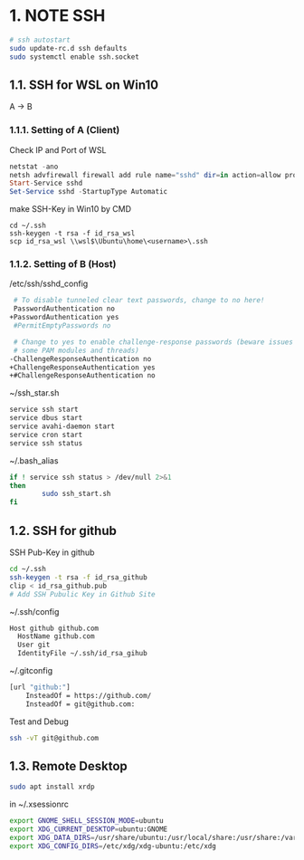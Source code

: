 # 1. NOTE SSH

```bash
# ssh autostart
sudo update-rc.d ssh defaults
sudo systemctl enable ssh.socket
```

## 1.1. SSH for WSL on Win10

A -> B

### 1.1.1. Setting of A (Client)

Check IP and Port of WSL

```PowerShell
netstat -ano
netsh advfirewall firewall add rule name="sshd" dir=in action=allow protocol=TCP localport=22
Start-Service sshd
Set-Service sshd -StartupType Automatic
```

make SSH-Key in Win10 by CMD

```dos
cd ~/.ssh
ssh-keygen -t rsa -f id_rsa_wsl
scp id_rsa_wsl \\wsl$\Ubuntu\home\<username>\.ssh
```

### 1.1.2. Setting of B (Host)

/etc/ssh/sshd_config

```bash
 # To disable tunneled clear text passwords, change to no here!
 PasswordAuthentication no
+PasswordAuthentication yes
 #PermitEmptyPasswords no

 # Change to yes to enable challenge-response passwords (beware issues with
 # some PAM modules and threads)
-ChallengeResponseAuthentication no
+ChallengeResponseAuthentication yes
+#ChallengeResponseAuthentication no
```

~/ssh_star.sh

```bash
service ssh start
service dbus start
service avahi-daemon start
service cron start
service ssh status
```

~/.bash_alias

```bash
if ! service ssh status > /dev/null 2>&1
then
        sudo ssh_start.sh
fi
```

## 1.2. SSH for github

SSH Pub-Key in github

```bash
cd ~/.ssh
ssh-keygen -t rsa -f id_rsa_github
clip < id_rsa_github.pub
# Add SSH Pubulic Key in Github Site
```

~/.ssh/config

```bash
Host github github.com
  HostName github.com
  User git
  IdentityFile ~/.ssh/id_rsa_gihub
```

~/.gitconfig

```bash
[url "github:"]
    InsteadOf = https://github.com/
    InsteadOf = git@github.com:
```

Test and Debug

```bash
ssh -vT git@github.com
```

## 1.3. Remote Desktop

```bash
sudo apt install xrdp
```

in ~/.xsessionrc

```bash
export GNOME_SHELL_SESSION_MODE=ubuntu
export XDG_CURRENT_DESKTOP=ubuntu:GNOME
export XDG_DATA_DIRS=/usr/share/ubuntu:/usr/local/share:/usr/share:/var/lib/snapd/desktop
export XDG_CONFIG_DIRS=/etc/xdg/xdg-ubuntu:/etc/xdg
```
